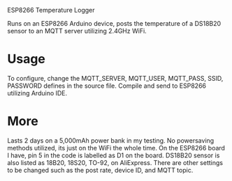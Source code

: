 ESP8266 Temperature Logger

Runs on an ESP8266 Arduino device, posts the temperature of a DS18B20 sensor to an MQTT server utilizing 2.4GHz WiFi.  
# Usage
To configure, change the MQTT_SERVER, MQTT_USER, MQTT_PASS, SSID, PASSWORD defines in the source file.
Compile and send to ESP8266 utilizing Arduino IDE.  

# More
Lasts 2 days on a 5,000mAh power bank in my testing. No powersaving methods utilized, its just on the WiFi the whole time.
On the ESP8266 board I have, pin 5 in the code is labelled as D1 on the board.
DS18B20 sensor is also listed as 18B20, 18S20, TO-92, on AliExpress.
There are other settings to be changed such as the post rate, device ID, and MQTT topic.
